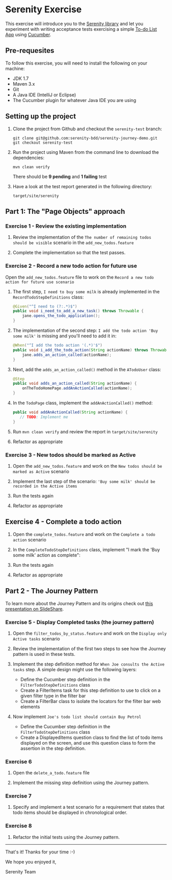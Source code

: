 # Serenity Exercise

This exercise will introduce you to the [Serenity library](http://www.thucydides.info/) and let you experiment with
writing acceptance tests exercising a simple [To-do List App](http://todomvc.com/examples/angularjs/#/)
using [Cucumber](https://cucumber.io/).

## Pre-requesites

To follow this exercise, you will need to install the following on your machine:
- JDK 1.7
- Maven 3.x
- Git
- A Java IDE (IntelliJ or Eclipse)
- The Cucumber plugin for whatever Java IDE you are using

## Setting up the project

1. Clone the project from Github and checkout the `serenity-test` branch:

    ```console
    git clone git@github.com:serenity-bdd/serenity-journey-demo.git
    git checkout serenity-test
    ```
    
2. Run the project using Maven from the command line to download the dependencies:

    ```console
    mvn clean verify
    ```

    There should be **9 pending** and **1 failing** test

3. Have a look at the test report generated in the following directory:

    `target/site/serenity`

## Part 1: The "Page Objects" approach

### Exercise 1 - Review the existing implementation

1. Review the implementation of the `The number of remaining todos should be visible` scenario in the `add_new_todos.feature`

2. Complete the implementation so that the test passes.

### Exercise 2 - Record a new todo action for future use

Open the `add_new_todos.feature` file to work on the `Record a new todo action for future use scenario`

1. The first step, `I need to buy some milk` is already implemented in the `RecordTodoStepDefinitions` class:

    ```java
    @Given("^I need to (?:.*)$")
    public void i_need_to_add_a_new_task() throws Throwable {
        jane.opens_the_todo_application();
    }
    ```

1. The implementation of the second step: `I add the todo action 'Buy some milk'` is missing and you'll need to add it in:

    ```java
    @When("^I add the todo action '(.*)'$")
    public void i_add_the_todo_action(String actionName) throws Throwable {
        jane.adds_an_action_called(actionName);
    }
    ```

1. Next, add the `adds_an_action_called()` method in the `ATodoUser` class: 

    ```java
    @Step
    public void adds_an_action_called(String actionName) {
        onTheTodoHomePage.addAnActionCalled(actionName);
    }
    ```

1. In the `TodoPage` class, implement the `addAnActionCalled()` method:

    ```java
    public void addAnActionCalled(String actionName) {
       // TODO: Implement me
    }
    ```

1. Run `mvn clean verify` and review the report in `target/site/serenity`

1. Refactor as appropriate

### Exercise 3 - New todos should be marked as Active

1. Open the `add_new_todos.feature` and work on the `New todos should be marked as Active` scenario

1. Implement the last step of the scenario: `'Buy some milk' should be recorded in the Active items`

1. Run the tests again

1. Refactor as appropriate

## Exercise 4 - Complete a todo action

1. Open the `complete_todos.feature` and work on the `Complete a todo action` scenario

1. In the `CompleteTodoStepDefinitions` class, implement "I mark the 'Buy some milk' action as complete":

1. Run the tests again

1. Refactor as appropriate

## Part 2 - The Journey Pattern

To learn more about the Journey Pattern and its origins check out [this presentation on SlideShare](
http://www.slideshare.net/wakaleo/serenity-and-the-journey-pattern).

### Exercise 5 - Display Completed tasks (the journey pattern)

1. Open the `filter_todos_by_status.feature` and work on the `Display only Active tasks` scenario

1. Review the implementation of the first two steps to see how the Journey pattern is used in these tests.

1. Implement the step definition method for `When Joe consults the Active tasks` step.
   A simple design might use the following layers:
   - Define the Cucumber step definition in the `FilterTodoStepDefinitions` class
   - Create a FilterItems task for this step definition to use to click on a given filter type in the filter bar
   - Create a FilterBar class to isolate the locators for the filter bar web elements

1. Now implement `Joe's todo list should contain Buy Petrol`
   - Define the Cucumber step definition in the `FilterTodoStepDefinitions` class
   - Create a DisplayedItems question class to find the list of todo items displayed on the screen, and use
     this question class to form the assertion in the step definition.

### Exercise 6

1. Open the `delete_a_todo.feature` file

1. Implement the missing step definition using the Journey pattern.

### Exercise 7

1. Specify and implement a test scenario for a requirement that states that todo items should be displayed in chronological order.

### Exercise 8

1. Refactor the initial tests using the Journey pattern.

---

That's it! Thanks for your time :-)


We hope you enjoyed it,

Serenity Team
